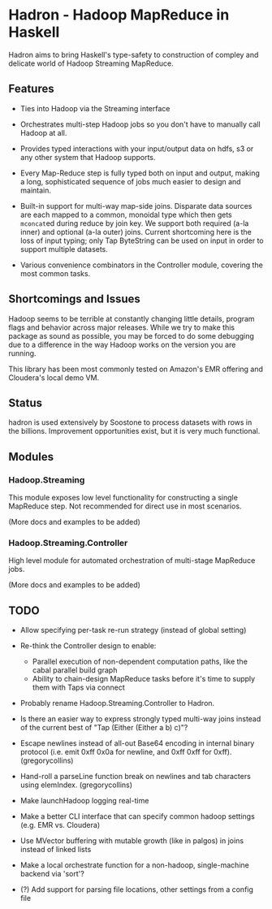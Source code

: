 # Hadron - Hadoop MapReduce in Haskell

Hadron aims to bring Haskell's type-safety to construction of
compley and delicate world of Hadoop Streaming MapReduce.

## Features

* Ties into Hadoop via the Streaming interface

* Orchestrates multi-step Hadoop jobs so you don't have to manually
  call Hadoop at all.

* Provides typed interactions with your input/output data on hdfs, s3
  or any other system that Hadoop supports.

* Every Map-Reduce step is fully typed both on input and output,
  making a long, sophisticated sequence of jobs much easier to design
  and maintain.

* Built-in support for multi-way map-side joins. Disparate data
  sources are each mapped to a common, monoidal type which then gets
  `mconcat`ed during reduce by join key. We support both required
  (a-la inner) and optional (a-la outer) joins. Current shortcoming
  here is the loss of input typing; only Tap ByteString can be used on
  input in order to support multiple datasets.
  
* Various convenience combinators in the Controller module, covering
  the most common tasks.
  
  
## Shortcomings and Issues

Hadoop seems to be terrible at constantly changing little details,
program flags and behavior across major releases. While we try to make
this package as sound as possible, you may be forced to do some
debugging due to a difference in the way Hadoop works on the version
you are running.

This library has been most commonly tested on Amazon's EMR offering
and Cloudera's local demo VM.

## Status

hadron is used extensively by Soostone to process datasets with rows
in the billions. Improvement opportunities exist, but it is very much
functional.

## Modules

### Hadoop.Streaming

This module exposes low level functionality for constructing a single
MapReduce step. Not recommended for direct use in most scenarios.

(More docs and examples to be added)

### Hadoop.Streaming.Controller

High level module for automated orchestration of multi-stage MapReduce
jobs. 

(More docs and examples to be added)


## TODO

  - Allow specifying per-task re-run strategy (instead of global
    setting)
  
  - Re-think the Controller design to enable:
    - Parallel execution of non-dependent computation paths, like the
      cabal parallel build graph
    - Ability to chain-design MapReduce tasks before it's time to
      supply them with Taps via connect
    
  - Probably rename Hadoop.Streaming.Controller to Hadron.

  - Is there an easier way to express strongly typed multi-way joins
    instead of the current best of "Tap (Either (Either a b) c)"?

  - Escape newlines instead of all-out Base64 encoding in internal
    binary protocol (i.e. emit 0xff 0x0a for newline, and 0xff 0xff
    for 0xff). (gregorycollins)
    
  - Hand-roll a parseLine function break on newlines and tab
    characters using elemIndex. (gregorycollins)

  - Make launchHadoop logging real-time

  - Make a better CLI interface that can specify common hadoop
    settings (e.g. EMR vs. Cloudera)

  - Use MVector buffering with mutable growth (like in palgos) in
    joins instead of linked lists

  - Make a local orchestrate function for a non-hadoop, single-machine
    backend via 'sort'?

  - (?) Add support for parsing file locations, other settings from
    a config file
    

